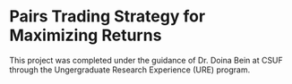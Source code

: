 # Pairs Trading Strategy for Maximizing Returns
This project was completed under the guidance of Dr. Doina Bein at CSUF through the Ungergraduate Research Experience (URE) program.